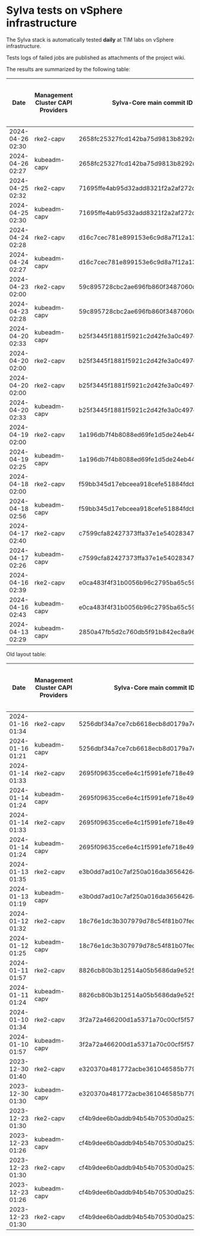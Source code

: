 # Sylva tests on vSphere infrastructure

The Sylva stack is automatically tested **daily** at TIM labs on vSphere infrastructure.

Tests logs of failed jobs are published as attachments of the project wiki.

The results are summarized by the following table:

| Date                      | Management Cluster CAPI Providers | Sylva-Core main commit ID        | Management cluster result                    | Workload cluster result              | Test logs (only for failed tests) |
|---------------------------|-----------------------------------|----------------------------------|----------------------------------------------|--------------------------------------|-----------------------------------|
|2024-04-26 02:30|rke2-capv|2658fc25327fcd142ba75d9813b8292d337cbd34|:white_check_mark:|:x:||
|2024-04-26 02:27|kubeadm-capv|2658fc25327fcd142ba75d9813b8292d337cbd34|:white_check_mark:|:x:||
|2024-04-25 02:32|rke2-capv|71695ffe4ab95d32add8321f2a2af272cecd0ad3|:white_check_mark:|:white_check_mark:||
|2024-04-25 02:30|kubeadm-capv|71695ffe4ab95d32add8321f2a2af272cecd0ad3|:white_check_mark:|:white_check_mark:||
|2024-04-24 02:28|rke2-capv|d16c7cec781e899153e6c9d8a7f12a13af225a0b|:white_check_mark:|:white_check_mark:||
|2024-04-24 02:27|kubeadm-capv|d16c7cec781e899153e6c9d8a7f12a13af225a0b|:white_check_mark:|:white_check_mark:||
|2024-04-23 02:00|rke2-capv|59c895728cbc2ae696fb860f3487060c4a99b7d9|:x:|N/A|[link](https://gitlab.com/sylva-projects/sylva-core/-/wikis/uploads/de84cda09494f7dc59ff28339ad41645/capv-logs.gz)|
|2024-04-23 02:28|kubeadm-capv|59c895728cbc2ae696fb860f3487060c4a99b7d9|:white_check_mark:|:white_check_mark:|[link](https://gitlab.com/sylva-projects/sylva-core/-/wikis/uploads/de84cda09494f7dc59ff28339ad41645/capv-logs.gz)|
|2024-04-20 02:33|kubeadm-capv|b25f3445f1881f5921c2d42fe3a0c497cb3cbad2|:white_check_mark:|:x:|[link](https://gitlab.com/sylva-projects/sylva-core/-/wikis/uploads/c7bb37b11650e4e4942c88f9ec17ded6/capv-logs.gz)|
|2024-04-20 02:00|rke2-capv|b25f3445f1881f5921c2d42fe3a0c497cb3cbad2|:x:|N/A|[link](https://gitlab.com/sylva-projects/sylva-core/-/wikis/uploads/ea1b7cd6721631497c8bbcb7149104f2/capv-logs.gz)|
|2024-04-20 02:00|rke2-capv|b25f3445f1881f5921c2d42fe3a0c497cb3cbad2|:x:|N/A|[link](https://gitlab.com/sylva-projects/sylva-core/-/wikis/uploads/03e3ebe3ce982ed1c741c415f8aef148/capv-logs.gz)|
|2024-04-20 02:33|kubeadm-capv|b25f3445f1881f5921c2d42fe3a0c497cb3cbad2|:white_check_mark:|:x:|[link](https://gitlab.com/sylva-projects/sylva-core/-/wikis/uploads/03e3ebe3ce982ed1c741c415f8aef148/capv-logs.gz)|
|2024-04-19 02:00|rke2-capv|1a196db7f4b8088ed69fe1d5de24eb44fe6b8fd8|:x:|N/A|[link](https://gitlab.com/sylva-projects/sylva-core/-/wikis/uploads/e47e487be239fe779ac79a425827c087/capv-logs.gz)|
|2024-04-19 02:25|kubeadm-capv|1a196db7f4b8088ed69fe1d5de24eb44fe6b8fd8|:white_check_mark:|:white_check_mark:|[link](https://gitlab.com/sylva-projects/sylva-core/-/wikis/uploads/e47e487be239fe779ac79a425827c087/capv-logs.gz)|
|2024-04-18 02:00|rke2-capv|f59bb345d17ebceea918cefe51884fdcb3d32e72|:x:|N/A|[link](https://gitlab.com/sylva-projects/sylva-core/-/wikis/uploads/c53c8ed4d4bb3631f36514d93e2966fe/capv-logs.gz)|
|2024-04-18 02:56|kubeadm-capv|f59bb345d17ebceea918cefe51884fdcb3d32e72|:x:|N/A|[link](https://gitlab.com/sylva-projects/sylva-core/-/wikis/uploads/c53c8ed4d4bb3631f36514d93e2966fe/capv-logs.gz)|
|2024-04-17 02:40|rke2-capv|c7599cfa82427373ffa37e1e54028347ad9602a7|:white_check_mark:|:white_check_mark:||
|2024-04-17 02:26|kubeadm-capv|c7599cfa82427373ffa37e1e54028347ad9602a7|:white_check_mark:|:white_check_mark:||
|2024-04-16 02:39|rke2-capv|e0ca483f4f31b0056b96c2795ba65c59f3d6fce5|:white_check_mark:|:white_check_mark:||
|2024-04-16 02:43|kubeadm-capv|e0ca483f4f31b0056b96c2795ba65c59f3d6fce5|:white_check_mark:|:white_check_mark:||
|2024-04-13 02:29|kubeadm-capv|2850a47fb5d2c760db5f91b842ec8a96ecde5a4c|:white_check_mark:|:white_check_mark:||

Old layout table:

| Date                      | Management Cluster CAPI Providers | Sylva-Core main commit ID        | Result                                       | Test logs (only for failed tests) |
|---------------------------|-----------------------------------|----------------------------------|----------------------------------------------|-----------------------------------|
|2024-01-16 01:34|rke2-capv|5256dbf34a7ce7cb6618ecb8d0179a7eae5fbd46|:white_check_mark: success||
|2024-01-16 01:21|kubeadm-capv|5256dbf34a7ce7cb6618ecb8d0179a7eae5fbd46|:white_check_mark: success||
|2024-01-14 01:33|rke2-capv|2695f09635cce6e4c1f5991efe718e497702f32b|:white_check_mark: success||
|2024-01-14 01:24|kubeadm-capv|2695f09635cce6e4c1f5991efe718e497702f32b|:white_check_mark: success||
|2024-01-14 01:33|rke2-capv|2695f09635cce6e4c1f5991efe718e497702f32b|:white_check_mark: success||
|2024-01-14 01:24|kubeadm-capv|2695f09635cce6e4c1f5991efe718e497702f32b|:white_check_mark: success||
|2024-01-13 01:35|rke2-capv|e3b0dd7ad10c7af250a016da36564264287586bf|:white_check_mark: success||
|2024-01-13 01:19|kubeadm-capv|e3b0dd7ad10c7af250a016da36564264287586bf|:white_check_mark: success||
|2024-01-12 01:32|rke2-capv|18c76e1dc3b307979d78c54f81b07fec0d80d511|:white_check_mark: success||
|2024-01-12 01:25|kubeadm-capv|18c76e1dc3b307979d78c54f81b07fec0d80d511|:white_check_mark: success||
|2024-01-11 01:57|rke2-capv|8826cb80b3b12514a05b5686da9e52505c577704|:x: failed|[link](https://gitlab.com/sylva-projects/sylva-core/-/wikis/uploads/f8332c73b645753fb674c6ec8d7eeabf/capv-logs.gz)|
|2024-01-11 01:24|kubeadm-capv|8826cb80b3b12514a05b5686da9e52505c577704|:white_check_mark: success||
|2024-01-10 01:34|rke2-capv|3f2a72a466200d1a5371a70c00cf5f57d35b73fe|:white_check_mark: success||
|2024-01-10 01:57|kubeadm-capv|3f2a72a466200d1a5371a70c00cf5f57d35b73fe|:x: failed|[link](https://gitlab.com/sylva-projects/sylva-core/-/wikis/uploads/8138bd7fc116d62d656f66aab4c677ac/capv-logs.gz)|
|2023-12-30 01:40|rke2-capv|e320370a481772acbe361046585b779bc4c772fe|:x: failed|[link](https://gitlab.com/sylva-projects/sylva-core/-/wikis/uploads/17d4ffbdc8036903ad000196987782ea/capv-logs.gz)|
|2023-12-30 01:30|kubeadm-capv|e320370a481772acbe361046585b779bc4c772fe|:x: failed|[link](https://gitlab.com/sylva-projects/sylva-core/-/wikis/uploads/17d4ffbdc8036903ad000196987782ea/capv-logs.gz)|
|2023-12-23 01:30|rke2-capv|cf4b9dee6b0addb94b54b70530d0a25365ba937e|:x: failed|[link](https://gitlab.com/sylva-projects/sylva-core/-/wikis/uploads/758ab1ecc725e797a06261c62cc77788/capv-logs.gz)|
|2023-12-23 01:26|kubeadm-capv|cf4b9dee6b0addb94b54b70530d0a25365ba937e|:white_check_mark: success||
|2023-12-23 01:30|rke2-capv|cf4b9dee6b0addb94b54b70530d0a25365ba937e|:x: failed|[link](https://gitlab.com/sylva-projects/sylva-core/-/wikis/uploads/d3bb7c8c3be36d81a9f9930f81189f56/capv-logs.gz)|
|2023-12-23 01:26|kubeadm-capv|cf4b9dee6b0addb94b54b70530d0a25365ba937e|:white_check_mark: success||
|2023-12-23 01:30|rke2-capv|cf4b9dee6b0addb94b54b70530d0a25365ba937e|:x: failed|[link](https://gitlab.com/sylva-projects/sylva-core/-/wikis/uploads/6e58c059b348d378ad25155a7f3ed1c8/capv-logs.gz)|

